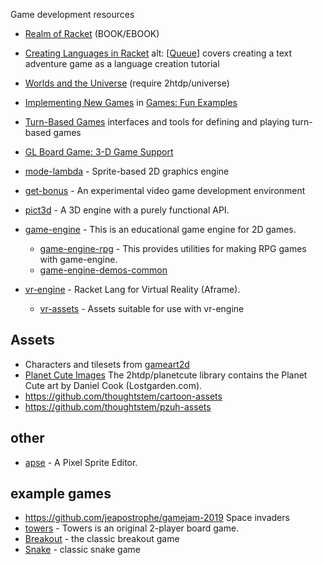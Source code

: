 Game development resources 

* [Realm of Racket](https://www.realmofracket.com) (BOOK/EBOOK)

* [Creating Languages in Racket](http://dl.acm.org/authorize?6529547)  alt: [[Queue](http://dl.acm.org/authorize?6501038)] covers creating a text adventure game as a language creation tutorial 

* [Worlds and the Universe](https://docs.racket-lang.org/teachpack/2htdpuniverse.html) (require 2htdp/universe)
* [Implementing New Games](https://docs.racket-lang.org/games/new-games.html) in [Games: Fun Examples](https://docs.racket-lang.org/games/index.html)
* [Turn-Based Games](https://docs.racket-lang.org/turn-based-game/index.html) interfaces and tools for defining and playing turn-based games
* [GL Board Game: 3-D Game Support](https://docs.racket-lang.org/gl-board-game/index.html)
* [mode-lambda](https://github.com/jeapostrophe/mode-lambda) - Sprite-based 2D graphics engine
* [get-bonus](https://github.com/get-bonus/get-bonus) - An experimental video game development environment


* [pict3d](https://github.com/jeapostrophe/pict3d) - A 3D engine with a purely functional API.

* [game-engine](https://github.com/thoughtstem/game-engine) - This is an educational game engine for 2D games.
  * [game-engine-rpg](https://github.com/thoughtstem/game-engine-rpg) - This provides utilities for making RPG games with game-engine.
  * [game-engine-demos-common](https://pkgs.racket-lang.org/package/game-engine-demos-common)

* [vr-engine](https://github.com/thoughtstem/vr-engine) - Racket Lang for Virtual Reality (Aframe).
  * [vr-assets](https://github.com/thoughtstem/vr-assets) - Assets suitable for use with vr-engine


## Assets

* Characters and tilesets from [gameart2d](https://www.gameart2d.com/freebies.html)
* [Planet Cute Images](https://docs.racket-lang.org/teachpack/2htdpPlanet_Cute_Images.html) The 2htdp/planetcute library contains the Planet Cute art by Daniel Cook (Lostgarden.com).
* https://github.com/thoughtstem/cartoon-assets
* https://github.com/thoughtstem/pzuh-assets

## other

* [apse](https://github.com/jeapostrophe/apse) - A Pixel Sprite Editor.

## example games
* <https://github.com/jeapostrophe/gamejam-2019> Space invaders
* [towers](https://github.com/Metaxal/towers) - Towers is an original 2-player board game.
* [Breakout](https://github.com/soegaard/breakout) - the classic breakout game
* [Snake](https://github.com/bogdanp/hebi) - classic snake game